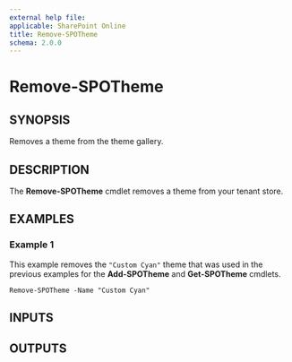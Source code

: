 ```yaml
---
external help file: 
applicable: SharePoint Online
title: Remove-SPOTheme
schema: 2.0.0
---
```


# Remove-SPOTheme

## SYNOPSIS

Removes a theme from the theme gallery.

## DESCRIPTION

The **Remove-SPOTheme** cmdlet removes a theme from your tenant store. 

## EXAMPLES

### Example 1

This example removes the `"Custom Cyan"` theme that was used in the previous examples for the **Add-SPOTheme** and **Get-SPOTheme** cmdlets.

```
Remove-SPOTheme -Name "Custom Cyan"
```

## INPUTS

## OUTPUTS

